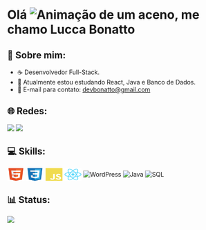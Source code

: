 <h1> Olá <img height="40" width="40" class="cadeado" src="https://raw.githubusercontent.com/aemmadi/aemmadi/master/wave.gif" alt="Animação de um aceno">, me chamo Lucca Bonatto </h1>

 <h2>💫 Sobre mim:</h2>
 
 - ☕ Desenvolvedor Full-Stack.
 - 🌱 Atualmente estou estudando React, Java e Banco de Dados.
 - 📧 E-mail para contato: devbonatto@gmail.com

 <h2>🌐 Redes:</h2>
 
 <div>
  <a href="https://www.twitch.tv/devbonatto" target="_blank"><img src="https://img.shields.io/badge/Twitch-%239146FF.svg?style=for-the-badge&logo=Twitch&logoColor=white"></a> 
  <a href="https://www.linkedin.com/in/luccabonatto/" target="_blank"><img src="https://img.shields.io/badge/LinkedIn-0077B5.svg?style=for-the-badge&logo=LinkedIn&logoColor=white"></a>
 </div>

<div>
 <h2> 💻 Skills: </h2>  
 <img align="center" alt="HTML" height="30" width="40" src="https://raw.githubusercontent.com/devicons/devicon/master/icons/html5/html5-original.svg">
 <img align="center" alt="CSS" height="30" width="40" src="https://raw.githubusercontent.com/devicons/devicon/master/icons/css3/css3-original.svg">
 <img align="center" alt="JavaScript" height="30" width="40" src="https://raw.githubusercontent.com/devicons/devicon/master/icons/javascript/javascript-plain.svg">
 <img align="center" alt="React" height="30" width="40" src="https://raw.githubusercontent.com/devicons/devicon/master/icons/react/react-original.svg">
 <img align="center" alt="WordPress" height="30" width="40" src="https://www.vectorlogo.zone/logos/wordpress/wordpress-icon.svg">
 <img align="center" alt="Java" height="30" width="40" src="https://cdn.icon-icons.com/icons2/2415/PNG/512/java_original_wordmark_logo_icon_146459.png">
 <img align="center" alt="SQL" height="30" width="40" src="https://icons.veryicon.com/png/o/application/designer-icon/sql-5.png">
</div>
 

<h2>📊 Status:</h2>

<picture>
 <source
  srcset="https://github-readme-stats-sigma-five.vercel.app/api/top-langs/?username=DevBonatto&layout=compact&theme=tokyonight&langs_count8"
  media="(prefers-color-scheme: dark)"
 />
 <source
  srcset="https://github-readme-stats-sigma-five.vercel.app/api/top-langs/?username=DevBonatto&layout=compact&theme=tokyonight&langs_count8"
  media="(prefers-color-scheme: light), (prefers-color-scheme: no-preference)"
 />
 <img src="https://github-readme-stats-sigma-five.vercel.app/api/top-langs/?username=DevBonatto&layout=compact&theme=tokyonight&langs_count8" />
</picture>
